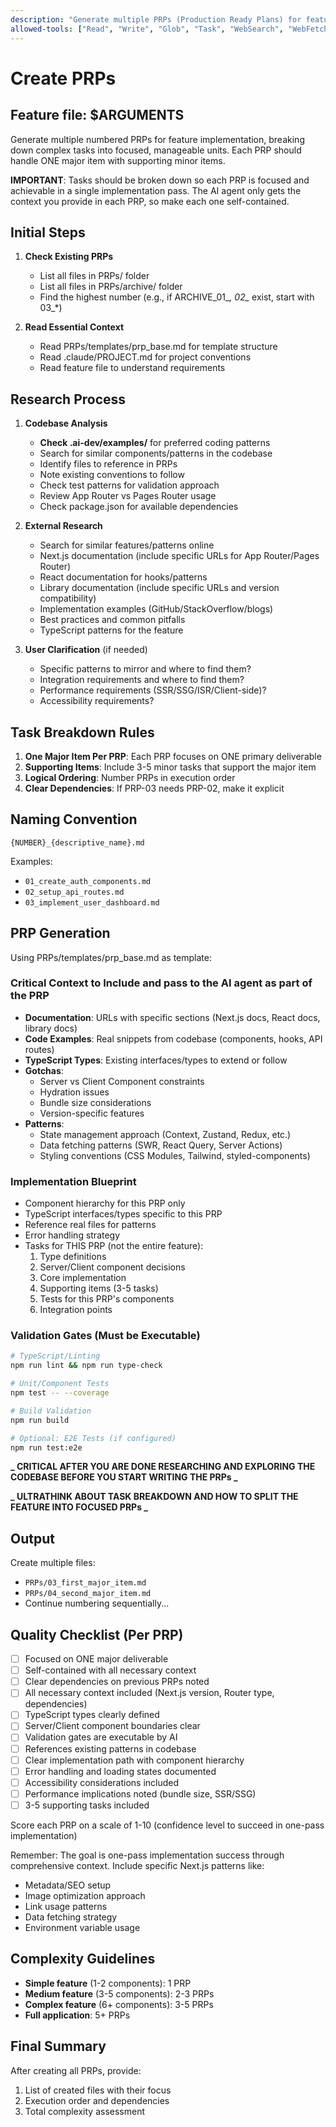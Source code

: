 ```yaml
---
description: "Generate multiple PRPs (Production Ready Plans) for feature implementation"
allowed-tools: ["Read", "Write", "Glob", "Task", "WebSearch", "WebFetch", "TodoRead"]
---
```


# Create PRPs

## Feature file: $ARGUMENTS

Generate multiple numbered PRPs for feature implementation, breaking down complex tasks into focused, manageable units. Each PRP should handle ONE major item with supporting minor items.

**IMPORTANT**: Tasks should be broken down so each PRP is focused and achievable in a single implementation pass. The AI agent only gets the context you provide in each PRP, so make each one self-contained.

## Initial Steps

1. **Check Existing PRPs**
   - List all files in PRPs/ folder
   - List all files in PRPs/archive/ folder  
   - Find the highest number (e.g., if ARCHIVE_01_*, 02_* exist, start with 03_*)

2. **Read Essential Context**
   - Read PRPs/templates/prp_base.md for template structure
   - Read .claude/PROJECT.md for project conventions
   - Read feature file to understand requirements

## Research Process

1. **Codebase Analysis**
   - **Check .ai-dev/examples/** for preferred coding patterns
   - Search for similar components/patterns in the codebase
   - Identify files to reference in PRPs
   - Note existing conventions to follow
   - Check test patterns for validation approach
   - Review App Router vs Pages Router usage
   - Check package.json for available dependencies

2. **External Research**

   - Search for similar features/patterns online
   - Next.js documentation (include specific URLs for App Router/Pages Router)
   - React documentation for hooks/patterns
   - Library documentation (include specific URLs and version compatibility)
   - Implementation examples (GitHub/StackOverflow/blogs)
   - Best practices and common pitfalls
   - TypeScript patterns for the feature

3. **User Clarification** (if needed)
   - Specific patterns to mirror and where to find them?
   - Integration requirements and where to find them?
   - Performance requirements (SSR/SSG/ISR/Client-side)?
   - Accessibility requirements?

## Task Breakdown Rules

1. **One Major Item Per PRP**: Each PRP focuses on ONE primary deliverable
2. **Supporting Items**: Include 3-5 minor tasks that support the major item
3. **Logical Ordering**: Number PRPs in execution order
4. **Clear Dependencies**: If PRP-03 needs PRP-02, make it explicit

## Naming Convention

```
{NUMBER}_{descriptive_name}.md
```

Examples:
- `01_create_auth_components.md`
- `02_setup_api_routes.md`
- `03_implement_user_dashboard.md`

## PRP Generation

Using PRPs/templates/prp_base.md as template:

### Critical Context to Include and pass to the AI agent as part of the PRP

- **Documentation**: URLs with specific sections (Next.js docs, React docs, library docs)
- **Code Examples**: Real snippets from codebase (components, hooks, API routes)
- **TypeScript Types**: Existing interfaces/types to extend or follow
- **Gotchas**:
  - Server vs Client Component constraints
  - Hydration issues
  - Bundle size considerations
  - Version-specific features
- **Patterns**:
  - State management approach (Context, Zustand, Redux, etc.)
  - Data fetching patterns (SWR, React Query, Server Actions)
  - Styling conventions (CSS Modules, Tailwind, styled-components)

### Implementation Blueprint

- Component hierarchy for this PRP only
- TypeScript interfaces/types specific to this PRP
- Reference real files for patterns
- Error handling strategy
- Tasks for THIS PRP (not the entire feature):
  1. Type definitions
  2. Server/Client component decisions
  3. Core implementation
  4. Supporting items (3-5 tasks)
  5. Tests for this PRP's components
  6. Integration points

### Validation Gates (Must be Executable)

```bash
# TypeScript/Linting
npm run lint && npm run type-check

# Unit/Component Tests
npm test -- --coverage

# Build Validation
npm run build

# Optional: E2E Tests (if configured)
npm run test:e2e
```

**_ CRITICAL AFTER YOU ARE DONE RESEARCHING AND EXPLORING THE CODEBASE BEFORE YOU START WRITING THE PRPs _**

**_ ULTRATHINK ABOUT TASK BREAKDOWN AND HOW TO SPLIT THE FEATURE INTO FOCUSED PRPs _**

## Output

Create multiple files:
- `PRPs/03_first_major_item.md`
- `PRPs/04_second_major_item.md`
- Continue numbering sequentially...

## Quality Checklist (Per PRP)

- [ ] Focused on ONE major deliverable
- [ ] Self-contained with all necessary context
- [ ] Clear dependencies on previous PRPs noted
- [ ] All necessary context included (Next.js version, Router type, dependencies)
- [ ] TypeScript types clearly defined
- [ ] Server/Client component boundaries clear
- [ ] Validation gates are executable by AI
- [ ] References existing patterns in codebase
- [ ] Clear implementation path with component hierarchy
- [ ] Error handling and loading states documented
- [ ] Accessibility considerations included
- [ ] Performance implications noted (bundle size, SSR/SSG)
- [ ] 3-5 supporting tasks included

Score each PRP on a scale of 1-10 (confidence level to succeed in one-pass implementation)

Remember: The goal is one-pass implementation success through comprehensive context. Include specific Next.js patterns like:

- Metadata/SEO setup
- Image optimization approach
- Link usage patterns
- Data fetching strategy
- Environment variable usage

## Complexity Guidelines

- **Simple feature** (1-2 components): 1 PRP
- **Medium feature** (3-5 components): 2-3 PRPs  
- **Complex feature** (6+ components): 3-5 PRPs
- **Full application**: 5+ PRPs

## Final Summary

After creating all PRPs, provide:
1. List of created files with their focus
2. Execution order and dependencies
3. Total complexity assessment
